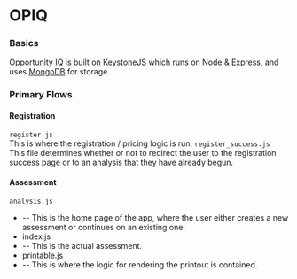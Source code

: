 # OPIQ
### Basics
Opportunity IQ is built on [KeystoneJS](http://www.keystonejs.com) which runs on [Node](https://nodejs.org/) &amp; [Express](http://expressjs.com/), and uses [MongoDB](http://www.mongodb.org/) for storage.
### Primary Flows
#### Registration
``` register.js ```  
This is where the registration / pricing logic is run.
``` register_success.js ```  
This file determines whether or not to redirect the user to the registration success page or to an analysis that they have already begun.
#### Assessment
``` analysis.js ```  
+ -- This is the home page of the app, where the user either creates a new assessment or continues on an existing one.
+ index.js
+ -- This is the actual assessment.
+ printable.js
+ -- This is where the logic for rendering the printout is contained.